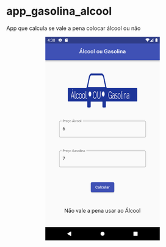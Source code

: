 # app_gasolina_alcool

App que calcula se vale a pena colocar álcool ou não

<div align="center">
<img src="assets/1.png" width="300px" />
</div>
